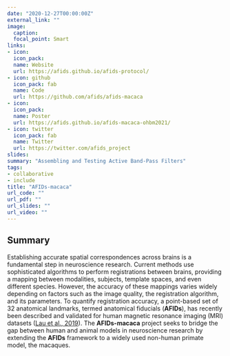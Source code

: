 ```yaml
---
date: "2020-12-27T00:00:00Z"
external_link: ""
image:
  caption:
  focal_point: Smart
links:
- icon:
  icon_pack:
  name: Website
  url: https://afids.github.io/afids-protocol/
- icon: github
  icon_pack: fab
  name: Code
  url: https://github.com/afids/afids-macaca
- icon:
  icon_pack:
  name: Poster
  url: https://afids.github.io/afids-macaca-ohbm2021/
- icon: twitter
  icon_pack: fab
  name: Twitter
  url: https://twitter.com/afids_project
slides:
summary: "Assembling and Testing Active Band-Pass Filters"
tags:
- collaborative
- include
title: "AFIDs-macaca"
url_code: ""
url_pdf: ""
url_slides: ""
url_video: ""
---
```


## Summary
Establishing accurate spatial correspondences across brains is a fundamental step in neuroscience research. Current methods use sophisticated algorithms to perform registrations between brains, providing a mapping between modalities, subjects, template spaces, and even different species. However, the accuracy of these mappings varies widely depending on factors such as the image quality, the registration algorithm, and its parameters. To quantify registration accuracy, a point-based set of 32 anatomical landmarks, termed anatomical fiducials (**AFIDs**), has recently been described and validated for human magnetic resonance imaging (MRI) datasets ([Lau et al., 2019](https://onlinelibrary.wiley.com/doi/epdf/10.1002/hbm.24693)). The **AFIDs-macaca** project seeks to bridge the gap between human and animal models in neuroscience research by extending the **AFIDs** framework to a widely used non-human primate model, the macaques.
